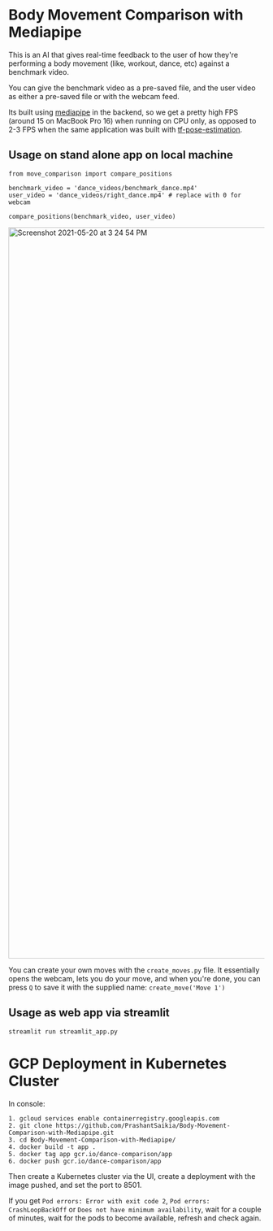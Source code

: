 # Body Movement Comparison with Mediapipe

This is an AI that gives real-time feedback to the user of how they're performing a body movement (like, workout, dance, etc) against a benchmark video. 

You can give the benchmark video as a pre-saved file, and the user video as either a pre-saved file or with the webcam feed.

Its built using [mediapipe](https://github.com/google/mediapipe) in the backend, so we get a pretty high FPS (around 15 on MacBook Pro 16) when running on CPU only, as opposed to 2-3 FPS when the same application was built with [tf-pose-estimation](https://github.com/ZheC/tf-pose-estimation).

## Usage on stand alone app on local machine

```
from move_comparison import compare_positions

benchmark_video = 'dance_videos/benchmark_dance.mp4'
user_video = 'dance_videos/right_dance.mp4' # replace with 0 for webcam

compare_positions(benchmark_video, user_video)
```

<img width="1439" alt="Screenshot 2021-05-20 at 3 24 54 PM" src="https://user-images.githubusercontent.com/39755678/118936981-a1b65b80-b97f-11eb-8d42-ad11afc0bc2e.png">

You can create your own moves with the `create_moves.py` file. It essentially opens the webcam, lets you do your move, and when you're done, you can press `Q` to save it with the supplied name: `create_move('Move 1')`

## Usage as web app via streamlit

```
streamlit run streamlit_app.py
```

# GCP Deployment in Kubernetes Cluster

In console:

```
1. gcloud services enable containerregistry.googleapis.com
2. git clone https://github.com/PrashantSaikia/Body-Movement-Comparison-with-Mediapipe.git
3. cd Body-Movement-Comparison-with-Mediapipe/
4. docker build -t app .
5. docker tag app gcr.io/dance-comparison/app
6. docker push gcr.io/dance-comparison/app
```

Then create a Kubernetes cluster via the UI, create a deployment with the image pushed, and set the port to 8501.

If you get `Pod errors: Error with exit code 2`, `Pod errors: CrashLoopBackOff` or `Does not have minimum availability`, wait for a couple of minutes, wait for the pods to become available, refresh and check again.
